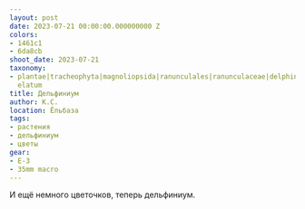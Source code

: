 ```yaml
---
layout: post
date: 2023-07-21 00:00:00.000000000 Z
colors:
- 1461c1
- 6da8cb
shoot_date: 2023-07-21
taxonomy:
- plantae|tracheophyta|magnoliopsida|ranunculales|ranunculaceae|delphinium|delphinium
  elatum
title: Дельфиниум
author: К.С.
location: Ёльбаза
tags:
- растения
- дельфиниум
- цветы
gear:
- E-3
- 35mm macro
---
```

И ещё немного цветочков, теперь дельфиниум.

